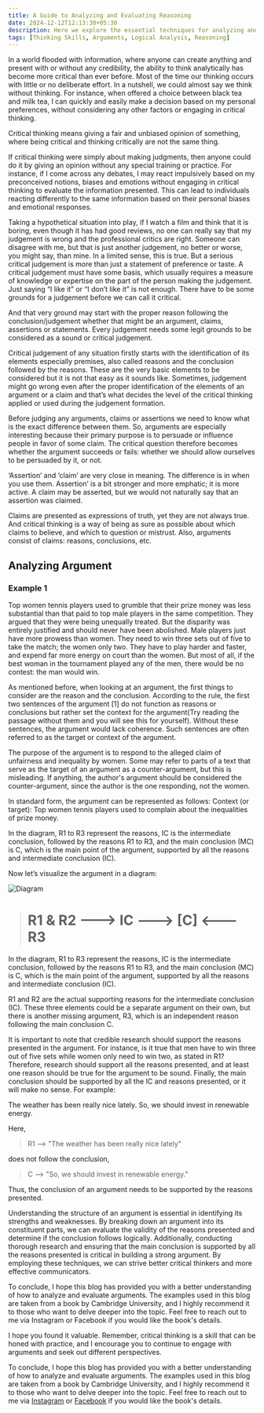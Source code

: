 ```yaml
---
title: A Guide to Analyzing and Evaluating Reasoning  
date: 2024-12-12T12:13:30+05:30
description: Here we explore the essential techniques for analyzing and evaluating reasoning in arguments. Learn how to identify claims, premises, and conclusions, and strengthen your critical thinking skills.  
tags: [Thinking Skills, Arguments, Logical Analysis, Reasoning]
---
```



In a world flooded with information, where anyone can create anything and present with or without any credibility, the ability to think analytically has become more critical than ever before. Most of the time our thinking occurs with little or no deliberate effort. In a nutshell, we could almost say we think without thinking. For instance, when offered a choice between black tea and milk tea, I can quickly and easily make a decision based on my personal preferences, without considering any other factors or engaging in critical thinking.

Critical thinking means giving a fair and unbiased opinion of something, where being critical and thinking critically are not the same thing.

If critical thinking were simply about making judgments, then anyone could do it by giving an opinion without any special training or practice. For instance, if I come across any debates, I may react impulsively based on my preconceived notions, biases and emotions without engaging in critical thinking to evaluate the information presented. This can lead to individuals reacting differently to the same information based on their personal biases and emotional responses.

Taking a hypothetical situation into play, if I watch a film and think that it is boring, even though it has had good reviews, no one can really say that my judgement is wrong and the professional critics are right. Someone can disagree with me, but that is just another judgement, no better or worse, you might say, than mine. In a limited sense, this is true. But a serious critical judgement is more than just a statement of preference or taste. A critical judgement must have some basis, which usually requires a measure of knowledge or expertise on the part of the person making the judgement. Just saying “I like it” or “I don’t like it” is not enough. There have to be some grounds for a judgement before we can call it critical.

And that very ground may start with the proper reason following the conclusion/judgement whether that might be an argument, claims, assertions or statements. Every judgement needs some legit grounds to be considered as a sound or critical judgement.

Critical judgement of any situation firstly starts with the identification of its elements especially premises, also called reasons and the conclusion followed by the reasons. These are the very basic elements to be considered but it is not that easy as it sounds like. Sometimes, judgement might go wrong even after the proper identification of the elements of an argument or a claim and that’s what decides the level of the critical thinking applied or used during the judgement formation.

Before judging any arguments, claims or assertions we need to know what is the exact difference between them. So, arguments are especially interesting because their primary purpose is to persuade or influence people in favor of some claim. The critical question therefore becomes whether the argument succeeds or fails: whether we should allow ourselves to be persuaded by it, or not.

‘Assertion’ and ‘claim’ are very close in meaning. The difference is in when you use them. Assertion’ is a bit stronger and more emphatic; it is more active. A claim may be asserted, but we would not naturally say that an assertion was claimed.

Claims are presented as expressions of truth, yet they are not always true. And critical thinking is a way of being as sure as possible about which claims to believe, and which to question or mistrust. Also, arguments consist of claims: reasons, conclusions, etc.

## Analyzing Argument

### Example 1

Top women tennis players used to grumble that their prize money was less substantial than that paid to top male players in the same competition. They argued that they were being unequally treated. But the disparity was entirely justified and should never have been abolished. Male players just have more prowess than women. They need to win three sets out of five to take the match; the women only two. They have to play harder and faster, and expend far more energy on court than the women. But most of all, if the best woman in the tournament played any of the men, there would be no contest: the man would win.

As mentioned before, when looking at an argument, the first things to consider are the reason and the conclusion. According to the rule, the first two sentences of the argument [1] do not function as reasons or conclusions but rather set the context for the argument(Try reading the passage without them and you will see this for yourself). Without these sentences, the argument would lack coherence. Such sentences are often referred to as the target or context of the argument.

The purpose of the argument is to respond to the alleged claim of unfairness and inequality by women. Some may refer to parts of a text that serve as the target of an argument as a counter-argument, but this is misleading. If anything, the author's argument should be considered the counter-argument, since the author is the one responding, not the women.

In standard form, the argument can be represented as follows: Context (or target): Top women tennis players used to complain about the inequalities of prize money. 

In the diagram, R1 to R3 represent the reasons, IC is the intermediate conclusion, followed by the reasons R1 to R3, and the main conclusion (MC) is C, which is the main point of the argument, supported by all the reasons and intermediate conclusion (IC).

Now let’s visualize the argument in a diagram:

![Diagram](/images/thinkingskill.png)

> # R1 & R2 ---> IC --->  [C]  <--- R3

In the diagram, R1 to R3 represent the reasons, IC is the intermediate conclusion, followed by the reasons R1 to R3, and the main conclusion (MC) is C, which is the main point of the argument, supported by all the reasons and intermediate conclusion (IC).

R1 and R2 are the actual supporting reasons for the intermediate conclusion (IC). These three elements could be a separate argument on their own, but there is another missing argument, R3, which is an independent reason following the main conclusion C.

It is important to note that credible research should support the reasons presented in the argument. For instance, is it true that men have to win three out of five sets while women only need to win two, as stated in R1? Therefore, research should support all the reasons presented, and at least one reason should be true for the argument to be sound. Finally, the main conclusion should be supported by all the IC and reasons presented, or it will make no sense. For example:

The weather has been really nice lately. So, we should invest in renewable energy.

Here,

> R1 –> "The weather has been really nice lately"

does not follow the conclusion,

> C –> "So, we should invest in renewable energy."

Thus, the conclusion of an argument needs to be supported by the reasons presented.

Understanding the structure of an argument is essential in identifying its strengths and weaknesses. By breaking down an argument into its constituent parts, we can evaluate the validity of the reasons presented and determine if the conclusion follows logically. Additionally, conducting thorough research and ensuring that the main conclusion is supported by all the reasons presented is critical in building a strong argument. By employing these techniques, we can strive better critical thinkers and more effective communicators.


To conclude, I hope this blog has provided you with a better understanding of how to analyze and evaluate arguments. The examples used in this blog are taken from a book by Cambridge University, and I highly recommend it to those who want to delve deeper into the topic. Feel free to reach out to me via Instagram or Facebook if you would like the book's details.

I hope you found it valuable. Remember, critical thinking is a skill that can be honed with practice, and I encourage you to continue to engage with arguments and seek out different perspectives.

To conclude, I hope this blog has provided you with a better understanding of how to analyze and evaluate arguments. The examples used in this blog are taken from a book by Cambridge University, and I highly recommend it to those who want to delve deeper into the topic. Feel free to reach out to me via [Instagram](https://instagram.com/_wd.erick) or [Facebook](https://fb.com/karankessy) if you would like the book's details.
